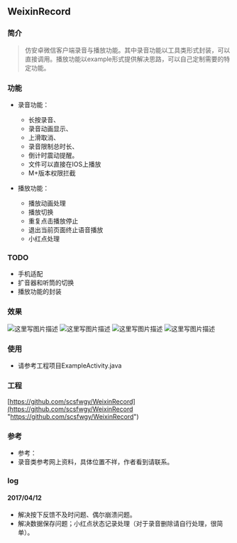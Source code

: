 ## WeixinRecord
### 简介
> 仿安卓微信客户端录音与播放功能。其中录音功能以工具类形式封装，可以直接调用。播放功能以example形式提供解决思路，可以自己定制需要的特定功能。

### 功能
* 录音功能：
	* 长按录音、
	* 录音动画显示、
	* 上滑取消、
	* 录音限制总时长、
	* 倒计时震动提醒。
	* 文件可以直接在IOS上播放
	* M+版本权限拦截

* 播放功能：
	* 播放动画处理
	* 播放切换
	* 重复点击播放停止
	* 退出当前页面终止语音播放
	* 小红点处理

### TODO
* 手机适配
* 扩音器和听筒的切换
* 播放功能的封装

### 效果
![这里写图片描述](http://img.blog.csdn.net/20170107160119893?watermark/2/text/aHR0cDovL2Jsb2cuY3Nkbi5uZXQvd2d5c2NzZg==/font/5a6L5L2T/fontsize/400/fill/I0JBQkFCMA==/dissolve/70/gravity/SouthEast)
![这里写图片描述](http://img.blog.csdn.net/20170107160134475?watermark/2/text/aHR0cDovL2Jsb2cuY3Nkbi5uZXQvd2d5c2NzZg==/font/5a6L5L2T/fontsize/400/fill/I0JBQkFCMA==/dissolve/70/gravity/SouthEast)
![这里写图片描述](http://img.blog.csdn.net/20170107160145475?watermark/2/text/aHR0cDovL2Jsb2cuY3Nkbi5uZXQvd2d5c2NzZg==/font/5a6L5L2T/fontsize/400/fill/I0JBQkFCMA==/dissolve/70/gravity/SouthEast)
![这里写图片描述](http://img.blog.csdn.net/20170107160156412?watermark/2/text/aHR0cDovL2Jsb2cuY3Nkbi5uZXQvd2d5c2NzZg==/font/5a6L5L2T/fontsize/400/fill/I0JBQkFCMA==/dissolve/70/gravity/SouthEast)

### 使用

* 请参考工程项目ExampleActivity.java

### 工程

[https://github.com/scsfwgy/WeixinRecord](https://github.com/scsfwgy/WeixinRecord "https://github.com/scsfwgy/WeixinRecord")

### 参考
* 参考：
* 录音类参考网上资料，具体位置不祥，作者看到请联系。

### log
#### 2017/04/12
* 解决按下反馈不及时问题、偶尔崩溃问题。
* 解决数据保存问题；小红点状态记录处理（对于录音删除请自行处理，很简单）。
